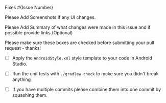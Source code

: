 Fixes #{Issue Number}

Please Add Screenshots If any UI changes.

Please Add Summary of what changes were made in this issue and if possible provide links.(Optional)

Please make sure these boxes are checked before submitting your pull request - thanks!

- [ ] Apply the `AndroidStyle.xml` style template to your code in Android Studio.

- [ ] Run the unit tests with `./gradlew check` to make sure you didn't break anything

- [ ] If you have multiple commits please combine them into one commit by squashing them.

